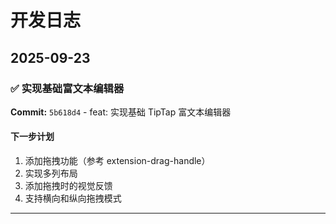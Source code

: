 # 开发日志

## 2025-09-23

### ✅ 实现基础富文本编辑器

**Commit:** `5b618d4` - feat: 实现基础 TipTap 富文本编辑器

#### 下一步计划

1. 添加拖拽功能（参考 extension-drag-handle）
2. 实现多列布局
3. 添加拖拽时的视觉反馈
4. 支持横向和纵向拖拽模式

---